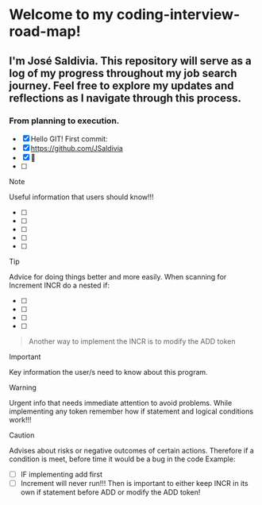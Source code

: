 # Welcome to my coding-interview-road-map!

## I'm José Saldivia. This repository will serve as a log of my progress throughout my job search journey. Feel free to explore my updates and reflections as I navigate through this process.


### From planning to execution.


- [x] Hello GIT! First commit:
- [x] https://github.com/JSaldivia
- [x] :tada:
- [ ] 

> [!NOTE]
> Useful information that users should know!!!
- [ ]  
- [ ] 
- [ ]  
- [ ] 
- [ ] 

> [!TIP]
> Advice for doing things better and more easily.
> When scanning for Increment INCR do a nested if:

- [ ] 
- [ ] 
- [ ]
- [ ]  
> Another way to implement the INCR is to modify the ADD token

> [!IMPORTANT]
> Key information the user/s need to know about this program.

> [!WARNING]
> Urgent info that needs immediate attention to avoid problems.
> While implementing any token remember how if statement and logical conditions work!!! 

> [!CAUTION]
> Advises about risks or negative outcomes of certain actions.
> Therefore if a condition is meet, before time it would be a bug in the code
> Example:
> - [ ] IF implementing add first
> - [ ] Increment will never run!!!
> Then is important to either keep INCR in its own if statement before ADD or modify the ADD token! 